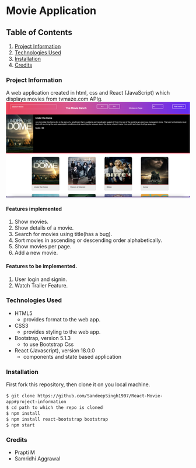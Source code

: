 # Movie Application

## Table of Contents
1. [Project Information](#project-information)
2. [Technologies Used](#technologies)
3. [Installation](#installation)
4. [Credits](#credits)

### Project Information

A web application created in html, css and React (JavaScript) which displays movies from tvmaze.com APIg.
![Screenshot](MovieAppScreeshot.png)
#### Features implemented
1. Show movies.
2. Show details of a movie.
3. Search for movies using title(has a bug).
4. Sort movies in ascending or descending order alphabetically.
5. Show movies per page.
6. Add a new movie.
#### Features to be implemented.
1. User login and signin.
2. Watch Trailer Feature.

### Technologies Used
* HTML5
    - provides format to the web app.
* CSS3
    - provides styling to the web app.
* Bootstrap, version 5.1.3
    - to use Bootstrap Css
* React (Javascript), version 18.0.0
    - components and state based application
### Installation
First fork this repository, then clone it on you local machine.
```
$ git clone https://github.com/SandeepSingh1997/React-Movie-app#project-information
$ cd path to which the repo is cloned
$ npm install
$ npm install react-bootstrap bootstrap
$ npm start
```
### Credits
* Prapti M
* Samridhi Aggrawal


